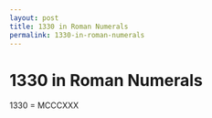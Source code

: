 ```yaml
---
layout: post
title: 1330 in Roman Numerals
permalink: 1330-in-roman-numerals
---
```


# 1330 in Roman Numerals

1330 = MCCCXXX
